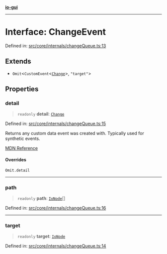 [**io-gui**](../README.md)

***

# Interface: ChangeEvent

Defined in: [src/core/internals/changeQueue.ts:13](https://github.com/io-gui/io/blob/main/src/core/internals/changeQueue.ts#L13)

## Extends

- `Omit`\<`CustomEvent`\<[`Change`](Change.md)\>, `"target"`\>

## Properties

### detail

> `readonly` **detail**: [`Change`](Change.md)

Defined in: [src/core/internals/changeQueue.ts:15](https://github.com/io-gui/io/blob/main/src/core/internals/changeQueue.ts#L15)

Returns any custom data event was created with. Typically used for synthetic events.

[MDN Reference](https://developer.mozilla.org/docs/Web/API/CustomEvent/detail)

#### Overrides

`Omit.detail`

***

### path

> `readonly` **path**: [`IoNode`](../classes/IoNode.md)[]

Defined in: [src/core/internals/changeQueue.ts:16](https://github.com/io-gui/io/blob/main/src/core/internals/changeQueue.ts#L16)

***

### target

> `readonly` **target**: [`IoNode`](../classes/IoNode.md)

Defined in: [src/core/internals/changeQueue.ts:14](https://github.com/io-gui/io/blob/main/src/core/internals/changeQueue.ts#L14)
